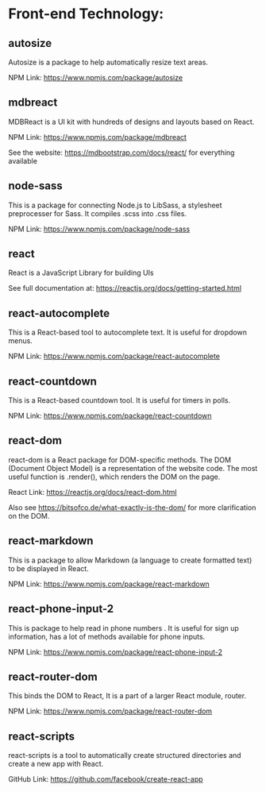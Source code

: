 # Front-end Technology:

## autosize
Autosize is a package to help automatically resize text areas.

NPM Link: https://www.npmjs.com/package/autosize


## mdbreact 
MDBReact is a UI kit with hundreds of designs and layouts based on React.

NPM Link: https://www.npmjs.com/package/mdbreact

See the website: https://mdbootstrap.com/docs/react/ for everything available


## node-sass
This is a package for connecting Node.js to LibSass, a stylesheet preprocesser for Sass. It compiles .scss into .css files.

NPM Link: https://www.npmjs.com/package/node-sass


## react
React is a JavaScript Library for building UIs

See full documentation at: https://reactjs.org/docs/getting-started.html


## react-autocomplete
This is a React-based tool to autocomplete text. It is useful for dropdown menus.

NPM Link: https://www.npmjs.com/package/react-autocomplete


## react-countdown
This is a React-based countdown tool. It is useful for timers in polls.

NPM Link: https://www.npmjs.com/package/react-countdown


## react-dom
react-dom is a React package for DOM-specific methods. The DOM (Document Object Model) is a representation of the website code. The most useful function is .render(), which renders the DOM on the page.

React Link: https://reactjs.org/docs/react-dom.html

Also see https://bitsofco.de/what-exactly-is-the-dom/ for more clarification on the DOM.


## react-markdown
This is a package to allow Markdown (a language to create formatted text) to be displayed in React.

NPM Link: https://www.npmjs.com/package/react-markdown


## react-phone-input-2
This is package to help read in phone numbers . It is useful for sign up information, has a lot of methods available for phone inputs.

NPM Link: https://www.npmjs.com/package/react-phone-input-2


## react-router-dom
This binds the DOM to React, It is a part of a larger React module, router.

NPM Link: https://www.npmjs.com/package/react-router-dom


## react-scripts
react-scripts is a tool to automatically create structured directories and create a new app with React. 

GitHub Link: https://github.com/facebook/create-react-app

